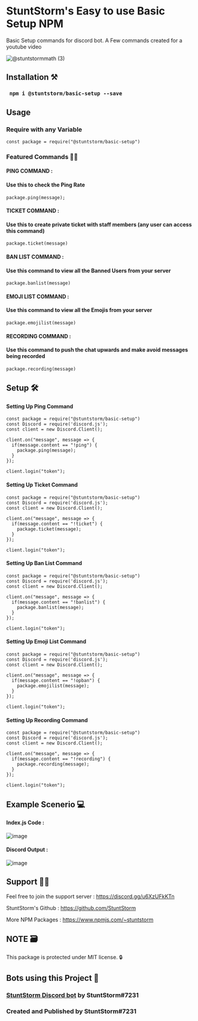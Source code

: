   # StuntStorm's Easy to use **Basic Setup NPM**

Basic Setup commands for discord bot. A Few commands created for a youtube video

![@stuntstormmath (3)](https://user-images.githubusercontent.com/56226566/124359639-7348c300-dc43-11eb-9ff2-126cb4bf98b3.png)



## Installation ⚒️

### ``` npm i @stuntstorm/basic-setup --save```

## Usage

### Require with any Variable
```
const package = require("@stuntstorm/basic-setup")
```

### Featured Commands 🐱‍🏍

#### PING COMMAND : 
#### Use this to check the Ping Rate

```
package.ping(message);
```
#### TICKET COMMAND : 
#### Use this to create private ticket with staff members (any user can access this command)

```
package.ticket(message)
```
#### BAN LIST COMMAND : 
#### Use this command to view all the Banned Users from your server

```
package.banlist(message)
```
#### EMOJI LIST COMMAND : 
#### Use this command to view all the Emojis from your server

```
package.emojilist(message)
```
#### RECORDING COMMAND : 
#### Use this command to push the chat upwards and make avoid messages being recorded

```
package.recording(message)
```

## Setup 🛠️

#### Setting Up Ping Command
```
const package = require("@stuntstorm/basic-setup")
const Discord = require('discord.js');
const client = new Discord.Client();

client.on("message", message => {
  if(message.content == "!ping") {
    package.ping(message);
  }
});

client.login("token");
```
#### Setting Up Ticket Command
```
const package = require("@stuntstorm/basic-setup")
const Discord = require('discord.js');
const client = new Discord.Client();

client.on("message", message => {
  if(message.content == "!ticket") {
    package.ticket(message);
  }
});

client.login("token");
```
#### Setting Up Ban List Command
```
const package = require("@stuntstorm/basic-setup")
const Discord = require('discord.js');
const client = new Discord.Client();

client.on("message", message => {
  if(message.content == "!banlist") {
    package.banlist(message);
  }
});

client.login("token");
```
#### Setting Up Emoji List Command
```
const package = require("@stuntstorm/basic-setup")
const Discord = require('discord.js');
const client = new Discord.Client();

client.on("message", message => {
  if(message.content == "!opban") {
    package.emojilist(message);
  }
});

client.login("token");
```
#### Setting Up Recording Command
```
const package = require("@stuntstorm/basic-setup")
const Discord = require('discord.js');
const client = new Discord.Client();

client.on("message", message => {
  if(message.content == "!recording") {
    package.recording(message);
  }
});

client.login("token");
```
## Example Scenerio 💻

#### Index.js Code : 
![image](https://user-images.githubusercontent.com/56226566/124360067-57deb780-dc45-11eb-8318-68d46e86a593.png)
#### Discord Output : 
![image](https://user-images.githubusercontent.com/56226566/124360578-46e37580-dc48-11eb-801d-52f10abfb62c.png)



## Support 🐱‍💻

Feel free to join the support server : https://discord.gg/u6XzUFkKTn

StuntStorm's Github : https://github.com/StuntStorm

More NPM Packages : https://www.npmjs.com/~stuntstorm

## NOTE 🗃️

This package is protected under MIT license. 🔒

## Bots using this Project 👾
### [StuntStorm Discord bot](https://discord.com/oauth2/authorize?client_id=850011982777417759&scope=bot&permissions=268443702) by StuntStorm#7231

### Created and Published by StuntStorm#7231
